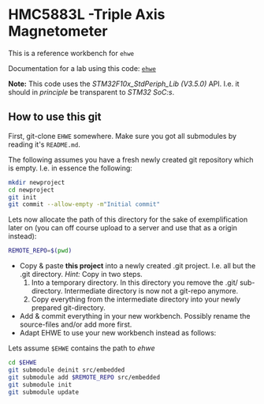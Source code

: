 HMC5883L -Triple Axis Magnetometer
==================================

This is a reference workbench for `ehwe`

Documentation for a lab using this code:
[`ehwe`](https://github.com/helsinova/ehwe/wiki/HMC5883L-EHWE-BusPirate-lab)

**Note:** This code uses the *STM32F10x_StdPeriph_Lib (V3.5.0)* API. I.e. it
should in *principle* be transparent to *STM32 SoC:s*.

## How to use this git

First, git-clone ``EHWE`` somewhere. Make sure you got all submodules by
reading it's ``README.md``.

The following assumes you have a fresh newly created git repository which
is empty. I.e. in essence the following:

```bash
mkdir newproject
cd newproject
git init
git commit --allow-empty -m"Initial commit"
```

Lets now allocate the path of this directory for the sake of exemplification
later on (you can off course upload to a server and use that as a origin
instead):

```bash
REMOTE_REPO=$(pwd)
```

* Copy & paste **this project** into a newly created .git project. I.e.
  all but the .git directory. *Hint:* Copy in two steps. 
	1. Into a temporary directory. In this directory you remove the .git/
	   sub-directory. Intermediate directory is now not a git-repo anymore.
	2. Copy everything from the intermediate directory into your newly prepared
	   git-directory.
* Add & commit everything in your new workbench. Possibly rename the
  source-files and/or add more first.
* Adapt EHWE to use your new workbench instead as follows:

Lets assume ``$EHWE`` contains the path to *ehwe*

```bash
cd $EHWE
git submodule deinit src/embedded
git submodule add $REMOTE_REPO src/embedded
git submodule init
git submodule update
```

